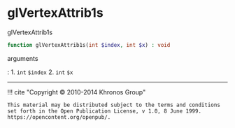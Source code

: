# glVertexAttrib1s
glVertexAttrib1s

```php
function glVertexAttrib1s(int $index, int $x) : void
```

arguments

:    1. `int` `$index` 
    2. `int` `$x` 

---
     

!!! cite "Copyright © 2010-2014 Khronos Group"

    This material may be distributed subject to the terms and conditions set forth in the Open Publication License, v 1.0, 8 June 1999. https://opencontent.org/openpub/.